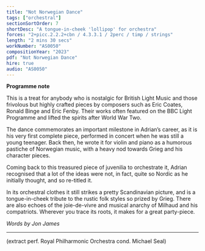 ```yaml
---
title: "Not Norwegian Dance"
tags: ["orchestral"]
sectionSortOrder: 7
shortDesc: "A tongue-in-cheek 'lollipop' for orchestra"
forces: "2+picc.2.2.2+cbn / 4.3.3.1 / 2perc / timp / strings"
length: "2 mins 30 secs"
workNumber: "AS0050"
compositionYear: "2023"
pdf: "Not Norwegian Dance"
hire: true
audio: "AS0050"
---
```


<b>Programme note</b>

This is a treat for anybody who is nostalgic for British Light Music and those frivolous but highly crafted pieces by composers such as Eric Coates, Ronald Binge and Eric Fenby. Their works often featured on the BBC Light Programme and lifted the spirits after World War Two. 

The dance commemorates an important milestone in Adrian’s career, as it is his very first complete piece, performed in concert when he was still a young teenager. Back then, he wrote it for violin and piano as a humorous pastiche of Norwegian music, with a heavy nod towards Grieg and his character pieces. 

Coming back to this treasured piece of juvenilia to orchestrate it, Adrian recognised that a lot of the ideas were not, in fact, quite so Nordic as he initially thought, and so re-titled it.

In its orchestral clothes it still strikes a pretty Scandinavian picture, and is a tongue-in-cheek tribute to the rustic folk styles so prized by Grieg. There are also echoes of the joie-de-vivre and musical anarchy of Milhaud and his compatriots. Wherever you trace its roots, it makes for a great party-piece.

<i>Words by Jon James</i>

<hr class="h-px border-t-0 bg-transparent bg-gradient-to-r from-transparent via-white to-transparent opacity-60" />

(extract perf. Royal Philharmonic Orchestra cond. Michael Seal)